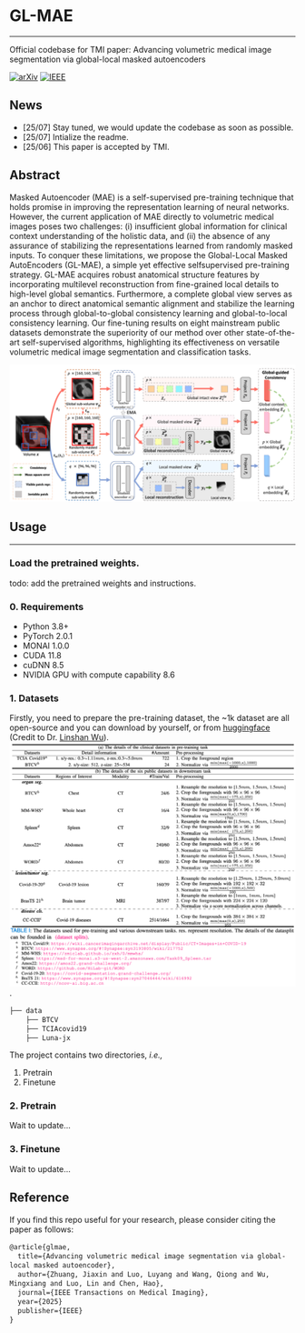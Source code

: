 # GL-MAE
---
Official codebase for TMI paper: Advancing volumetric medical image segmentation via global-local masked autoencoders

[![arXiv](https://img.shields.io/badge/arXiv-2306.08913-b31b1b.svg)](https://arxiv.org/pdf/2306.08913) [![IEEE](https://img.shields.io/badge/IEEE-11004165-00629B)](https://ieeexplore.ieee.org/document/11004165)

## News
* [25/07] Stay tuned, we would update the codebase as soon as possible.
* [25/07] Intialize the readme.
* [25/06] This paper is accepted by TMI.

## Abstract
Masked Autoencoder (MAE) is a self-supervised pre-training technique that holds promise in improving the representation learning of neural networks. However, the current application of MAE directly to volumetric medical images poses two challenges: (i) insufficient global information for clinical context understanding of the holistic data, and (ii) the absence of any assurance of stabilizing the representations learned from randomly masked inputs. To conquer these limitations, we propose the Global-Local Masked AutoEncoders (GL-MAE), a simple yet effective selfsupervised pre-training strategy. GL-MAE acquires robust anatomical structure features by incorporating multilevel reconstruction from fine-grained local details to high-level global semantics. Furthermore, a complete global view serves as an anchor to direct anatomical semantic alignment and stabilize the learning process through global-to-global consistency learning and global-to-local consistency learning. Our fine-tuning results on eight mainstream public datasets demonstrate the superiority of our method over other state-of-the-art self-supervised algorithms, highlighting its effectiveness on versatile volumetric medical image segmentation and classification tasks.

![](./assets/framework.png)

## Usage
---
### Load the pretrained weights.
todo: add the pretrained weights and instructions.

### 0. Requirements
* Python 3.8+
* PyTorch 2.0.1
* MONAI 1.0.0
* CUDA 11.8
* cuDNN 8.5
* NVIDIA GPU with compute capability 8.6

### 1. Datasets
Firstly, you need to prepare the pre-training dataset, the ~1k dataset are all open-source and you can download by yourself, or from [huggingface](https://huggingface.co/datasets/Luffy503/VoCo-10k) (Credit to Dr. [Linshan Wu](https://scholar.google.com/citations?hl=en&user=RGPzB4sAAAAJ&inst=1381320739207392350)).
![](./assets/datasets.png).
```
├── data
    ├── BTCV
    ├── TCIAcovid19
    ├── Luna-jx
```

The project contains two directories, _i.e.,_
1) Pretrain
2) Finetune


### 2. Pretrain
Wait to update...

### 3. Finetune
Wait to update...

## Reference
If you find this repo useful for your research, please consider citing the paper as follows:
```
@article{glmae,
  title={Advancing volumetric medical image segmentation via global-local masked autoencoder},
  author={Zhuang, Jiaxin and Luo, Luyang and Wang, Qiong and Wu, Mingxiang and Luo, Lin and Chen, Hao},
  journal={IEEE Transactions on Medical Imaging},
  year={2025}
  publisher={IEEE}
}
```
